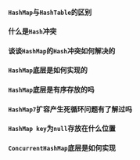 #### `HashMap`与`HashTable`的区别

#### 什么是`Hash`冲突

#### 谈谈`HashMap`的`Hash`冲突如何解决的 

#### `HashMap`底层是如何实现的

#### `HashMap`底层是有序存放的吗

#### `HashMap7`扩容产生死循环问题有了解过吗

#### `HashMap key`为`null`存放在什么位置

#### `ConcurrentHashMap`底层是如何实现
